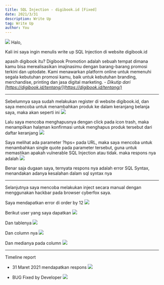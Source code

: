 ```yaml
---
title: SQL Injection - digibook.id [Fixed]
date: 2021/3/31
description: Write Up
tag: Write Up
author: You
---
```


![](https://media.rafterday.com/digibook/Screenshot_11.png)
Halo,

Kali ini saya ingin menulis write up SQL Injection di website digibook.id

apasih digibook itu? 
Digibook Promotion adalah sebuah tempat dimana kamu bisa merealisasikan imajinasimu dengan barang-barang promosi terkini dan uptodate. Kami menawarkan platform online untuk memenuhi segala kebutuhan promosi kamu, baik untuk kebutuhan branding, merchandise, printing dan jasa digital marketing. - *Dikutip dari [https://digibook.id/tentang/](https://digibook.id/tentang/)*
___

Sebelumnya saya sudah melakukan register di website digibook.id, dan saya mencoba untuk menambahkan produk ke dalam keranjang belanja saya, maka akan seperti ini
![](https://media.rafterday.com/digibook/Screenshot_12.png)

Lalu saya mencoba menghapusnya dengan click pada icon trash, maka menampilkan halaman konfirmasi untuk menghapus produk tersebut dari daftar keranjang
![](https://media.rafterday.com/digibook/Screenshot_13.png)

Saya melihat ada parameter ?hps= pada URL, maka saya mencoba untuk menambahkan single quote pada parameter tersebut, guna untuk memastikan apakah vulnerable SQL Injection atau tidak. maka respons nya adalah
![](https://media.rafterday.com/digibook/Screenshot_14.png)

Benar saja dugaan saya, ternyata respons nya adalah error SQL Syntax, menandakan adanya kesalahan dalam sql syntax nya
___

Selanjutnya saya mencoba melakukan inject secara manual dengan menggunakan hackbar pada browser cyberfox saya.

Saya mendapatkan error di order by 12
![](https://media.rafterday.com/digibook/Screenshot_15.png)

Berikut user yang saya dapatkan
![](https://media.rafterday.com/digibook/Screenshot_17.png)

Dan tablenya
![](https://media.rafterday.com/digibook/Screenshot_18.png)

Dan column nya
![](https://media.rafterday.com/digibook/Screenshot_19.png)

Dan medianya pada column
![](https://media.rafterday.com/digibook/000013.png)
___

Timeline report

- 31 Maret 2021 mendapatkan respons
![](https://media.rafterday.com/digibook/IMG_20210404_114849.jpg)

- BUG Fixed by Developer
![](https://media.rafterday.com/digibook/Screenshot_29.png)